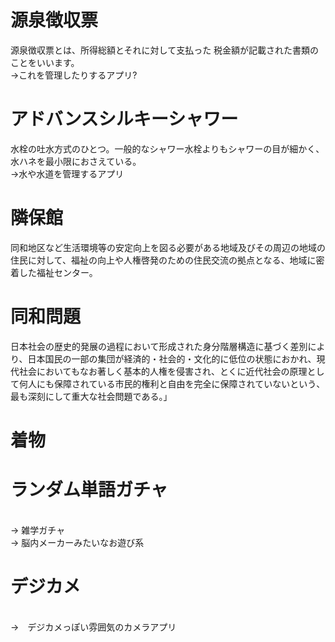 # 源泉徴収票
源泉徴収票とは、所得総額とそれに対して支払った 税金額が記載された書類のことをいいます。
<br>->これを管理したりするアプリ?

# アドバンスシルキーシャワー
水栓の吐水方式のひとつ。一般的なシャワー水栓よりもシャワーの目が細かく、水ハネを最小限におさえている。
<br>->水や水道を管理するアプリ

# 隣保館
同和地区など生活環境等の安定向上を図る必要がある地域及びその周辺の地域の住民に対して、福祉の向上や人権啓発のための住民交流の拠点となる、地域に密着した福祉センター。

# 同和問題
日本社会の歴史的発展の過程において形成された身分階層構造に基づく差別により、日本国民の一部の集団が経済的・社会的・文化的に低位の状態におかれ、現代社会においてもなお著しく基本的人権を侵害され、とくに近代社会の原理として何人にも保障されている市民的権利と自由を完全に保障されていないという、最も深刻にして重大な社会問題である。」

# 着物

# ランダム単語ガチャ
<br>-> 雑学ガチャ
<br>-> 脳内メーカーみたいなお遊び系

# デジカメ
<br> ->　デジカメっぽい雰囲気のカメラアプリ
